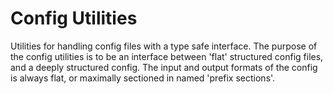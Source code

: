 Config Utilities
================

Utilities for handling config files with a type safe interface. The purpose
of the config utilities is to be an interface between 'flat' structured
config files, and a deeply structured config. The input and output formats
of the config is always flat, or maximally sectioned in named 'prefix sections'.
